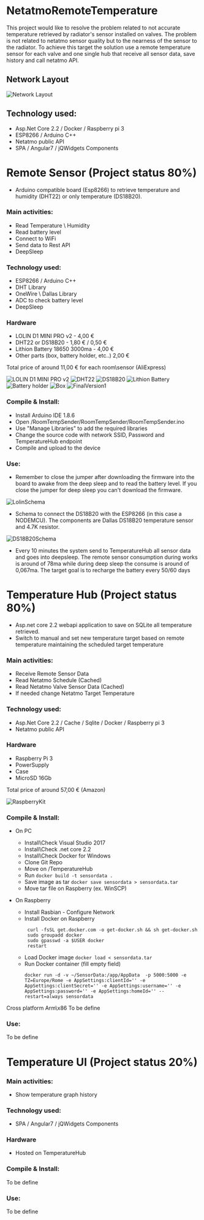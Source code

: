 # NetatmoRemoteTemperature
This project would like to resolve the problem related to not accurate temperature retrieved by radiator's sensor installed on valves. The problem is not related to netatmo sensor quality but to the nearness of the sensor to the radiator.
To achieve this target the solution use a remote temperature sensor for each valve and one single hub that receive all sensor data, save history and call netatmo API.

## Network Layout
  ![Network Layout](/NetworkLayout.png)

## Technology used:
- Asp.Net Core 2.2 / Docker / Raspberry pi 3
- ESP8266 / Arduino C++
- Netatmo public API
- SPA / Angular7 / jQWidgets Components

# Remote Sensor (Project status 80%)
- Arduino compatible board (Esp8266) to retrieve temperature and humidity (DHT22) or only temperature (DS18B20).

### Main activities:
- Read Temperature \ Humidity
- Read battery level
- Connect to WiFi
- Send data to Rest API
- DeepSleep

### Technology used:
 - ESP8266 / Arduino C++
 - DHT Library
 - OneWire \ Dallas Library
 - ADC to check battery level
 - DeepSleep

### Hardware
- LOLIN D1 MINI PRO v2 -  4,00 €
- DHT22 or DS18B20 - 1,80 € / 0,50 €
- Lithion Battery 18650 3000ma - 4,00 €
- Other parts (box, battery holder, etc..) 2,00 €

Total price of around 11,00 € for each room\sensor (AliExpress)

![LOLIN D1 MINI PRO v2](/RoomTempSender/Images/d1_mini_pro_v2.png)
![DHT22](/RoomTempSender/Images/DHT22.png)
![DS18B20](/RoomTempSender/Images/ds18b20.png)
![Lithion Battery](/RoomTempSender/Images/Battery.png)
![Battery holder](/RoomTempSender/Images/BatteryHolder.png)
![Box](/RoomTempSender/Images/Box.png)
![FinalVersion1](/RoomTempSender/Images/FinalVersion1.jpg)

### Compile & Install:
 - Install Arduino IDE 1.8.6
 - Open /RoomTempSender/RoomTempSender/RoomTempSender.ino 
 - Use "Manage Libraries" to add the required libraries
 - Change the source code with network SSID, Password and TemperatureHub endpoint
 - Compile and upload to the device

### Use:
 - Remember to close the jumper after downloading the firmware into the board to awake from the deep sleep and to read the battery level. If you close the jumper for deep sleep you can't download the firmware.

![LolinSchema](/RoomTempSender/Images/LolinSchema.png)
 
 - Schema to connect the DS18B20 with the ESP8266 (in this case a NODEMCU). The components are Dallas DS18B20 temperature sensor and 4.7K resistor.
 
 ![DS18B20Schema](/RoomTempSender/Images/ESP8266_ds18b20_arduino.jpg)
 
 - Every 10 minutes the system send to TemperatureHub all sensor data and goes into deepsleep. The remote sensor consumption during works is around of 78ma while during deep sleep the consume is around of 0,067ma.
 The target goal is to recharge the battery every 50/60 days



# Temperature Hub (Project status 80%)
- Asp.net core 2.2 webapi application to save on SQLite all temperature retrieved.
- Switch to manual and set new temperature target based on remote temperature maintaining the scheduled target temperature

### Main activities:
- Receive Remote Sensor Data
- Read Netatmo Schedule (Cached)
- Read Netatmo Valve Sensor Data (Cached)
- If needed change Netatmo Target Temperature

### Technology used:
- Asp.Net Core 2.2 / Cache / Sqlite / Docker / Raspberry pi 3
- Netatmo public API

### Hardware
- Raspberry Pi 3
- PowerSupply
- Case
- MicroSD 16Gb

Total price of around 57,00 € (Amazon)

![RaspberryKit](/RoomTempSender/Images/RaspberryKit.png)

### Compile & Install:
- On PC
  - Install\Check Visual Studio 2017 
  - Install\Check .net core 2.2
  - Install\Check Docker for Windows
  - Clone Git Repo
  - Move on /TemperatureHub
  - Run `docker build -t sensordata .`
  - Save image as tar `docker save sensordata > sensordata.tar`
  - Move tar file on Raspberry (ex. WinSCP)

- On Raspberry
  - Install Rasbian - Configure Network
  - Install Docker on Raspberry
    ```
     curl -fsSL get.docker.com -o get-docker.sh && sh get-docker.sh
     sudo groupadd docker
     sudo gpasswd -a $USER docker
     restart
    ```
  - Load Docker image `docker load < sensordata.tar`
  - Run Docker container (fill empty field)
    ```
    docker run -d -v ~/SensorData:/app/AppData  -p 5000:5000 -e TZ=Europe/Rome -e AppSettings:clientId='' -e AppSettings:clientSecret='' -e AppSettings:username='' -e AppSettings:password='' -e AppSettings:homeId='' --restart=always sensordata
    ```

Cross platform Arm\x86
To be define

### Use:

To be define

# Temperature UI (Project status 20%)
### Main activities:
- Show temperature graph history

### Technology used:
- SPA / Angular7 / jQWidgets Components

### Hardware
- Hosted on TemperatureHub

### Compile & Install:
To be define

### Use:

To be define